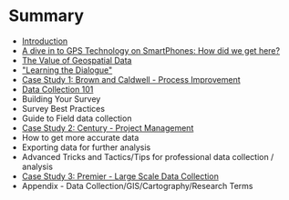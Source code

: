 # Summary

* [Introduction](README.md)
* [A dive in to GPS Technology on SmartPhones: How did we get here?](a-dive-in-to-gps-technology.md)
* [The Value of Geospatial Data](the-value-of-geospatial-data.md)
* ["Learning the Dialogue"](learning-the-dialogue-and-the-technology.md)
* [Case Study 1: Brown and Caldwell - Process Improvement](case-study-1.md)
* [Data Collection 101](data-collection-101.md)
* Building Your Survey
* Survey Best Practices
* Guide to Field data collection
* [Case Study 2: Century - Project Management](case-study-2.md)
* How to get more accurate data
* Exporting data for further analysis
* Advanced Tricks and Tactics/Tips for professional data collection / analysis
* [Case Study 3: Premier - Large Scale Data Collection](case-study-3.md)
* Appendix - Data Collection/GIS/Cartography/Research Terms

